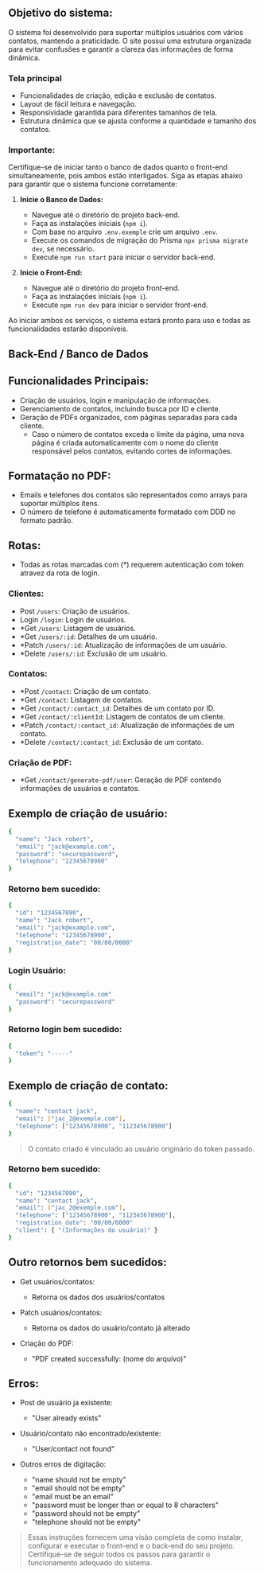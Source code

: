 ## Objetivo do sistema:

O sistema foi desenvolvido para suportar múltiplos usuários com vários contatos, mantendo a praticidade. O site possui uma estrutura organizada para evitar confusões e garantir a clareza das informações de forma dinâmica.

### Tela principal

- Funcionalidades de criação, edição e exclusão de contatos.
- Layout de fácil leitura e navegação.
- Responsividade garantida para diferentes tamanhos de tela.
- Estrutura dinâmica que se ajusta conforme a quantidade e tamanho dos contatos.

### Importante:

Certifique-se de iniciar tanto o banco de dados quanto o front-end simultaneamente, pois ambos estão interligados. Siga as etapas abaixo para garantir que o sistema funcione corretamente:

1. **Inicie o Banco de Dados:**

   - Navegue até o diretório do projeto back-end.
   - Faça as instalações iniciais (`npm i`).
   - Com base no arquivo `.env.exemple` crie um arquivo `.env`.
   - Execute os comandos de migração do Prisma `npx prisma migrate dev`, se necessário.
   - Execute `npm run start` para iniciar o servidor back-end.

2. **Inicie o Front-End:**
   - Navegue até o diretório do projeto front-end.
   - Faça as instalações iniciais (`npm i`).
   - Execute `npm run dev` para iniciar o servidor front-end.

Ao iniciar ambos os serviços, o sistema estará pronto para uso e todas as funcionalidades estarão disponíveis.

## Back-End / Banco de Dados

## Funcionalidades Principais:

- Criação de usuários, login e manipulação de informações.
- Gerenciamento de contatos, incluindo busca por ID e cliente.
- Geração de PDFs organizados, com páginas separadas para cada cliente.
  - Caso o número de contatos exceda o limite da página, uma nova página é criada automaticamente com o nome do cliente responsável pelos contatos, evitando cortes de informações.

## Formatação no PDF:

- Emails e telefones dos contatos são representados como arrays para suportar múltiplos itens.
- O número de telefone é automaticamente formatado com DDD no formato padrão.

## Rotas:

- Todas as rotas marcadas com (\*) requerem autenticação com token atravez da rota de login.

### Clientes:

- Post `/users`: Criação de usuários.
- Login `/login`: Login de usuários.
- \*Get `/users`: Listagem de usuários.
- \*Get `/users/:id`: Detalhes de um usuário.
- \*Patch `/users/:id`: Atualização de informações de um usuário.
- \*Delete `/users/:id`: Exclusão de um usuário.

### Contatos:

- \*Post `/contact`: Criação de um contato.
- \*Get `/contact`: Listagem de contatos.
- \*Get `/contact/:contact_id`: Detalhes de um contato por ID.
- \*Get `/contact/:clientId`: Listagem de contatos de um cliente.
- \*Patch `/contact/:contact_id`: Atualização de informações de um contato.
- \*Delete `/contact/:contact_id`: Exclusão de um contato.

### Criação de PDF:

- \*Get `/contact/generate-pdf/user`: Geração de PDF contendo informações de usuários e contatos.

## Exemplo de criação de usuário:

```bash
{
  "name": "Jack robert",
  "email": "jack@example.com",
  "password": "securepassword",
  "telephone": "12345678900"
}
```

### Retorno bem sucedido:

```bash
{
  "id": "1234567890",
  "name": "Jack robert",
  "email": "jack@example.com",
  "telephone": "12345678900",
  "registration_date": "00/00/0000"
}
```

### Login Usuário:

```bash
{
  "email": "jack@example.com"
  "password": "securepassword"
}
```

### Retorno login bem sucedido:

```bash
{
  "token": "-----"
}
```

## Exemplo de criação de contato:

```bash
{
  "name": "contact jack",
  "email": ["jac_2@exemple.com"],
  "telephone": ["12345678900", "112345678900"]
}
```

> O contato criado é vinculado ao usuário originário do token passado.

### Retorno bem sucedido:

```bash
{
  "id": "1234567890",
  "name": "contact jack",
  "email": ["jac_2@exemple.com"],
  "telephone": ["12345678900", "112345678900"],
  "registration_date": "00/00/0000"
  "client": { "(Informações do usuário)" }
}
```

## Outro retornos bem sucedidos:

- Get usuários/contatos:

  - Retorna os dados dos usuários/contatos

- Patch usuários/contatos:

  - Retorna os dados do usuário/contato já alterado

- Criação do PDF:
  - "PDF created successfully: (nome do arquivo)"

## Erros:

- Post de usuário ja existente:

  - "User already exists"

- Usuário/contato não encontrado/existente:

  - "User/contact not found"

- Outros erros de digitação:
  - "name should not be empty"
  - "email should not be empty"
  - "email must be an email"
  - "password must be longer than or equal to 8 characters"
  - "password should not be empty"
  - "telephone should not be empty"

> Essas instruções fornecem uma visão completa de como instalar, configurar e executar o front-end e o back-end do seu projeto. Certifique-se de seguir todos os passos para garantir o funcionamento adequado do sistema.
